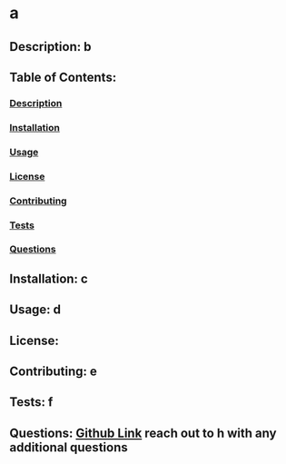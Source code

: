 # a
  ## Description: b
 
  ## Table of Contents: 

  ### [Description](#Description)
 
  ### [Installation](#Instalation)
 
  ### [Usage](#Usage)
 
  ### [License](#License)
  
  ### [Contributing](#Contributing)

  ### [Tests](#Tests)
  
  ### [Questions](#Questions)
 
  ## Installation: c

  ## Usage: d
 
  ## License:
  
  ## Contributing: e
  
  ## Tests: f
  
  ## Questions: [Github Link](github.com/g) reach out to h with any additional questions
